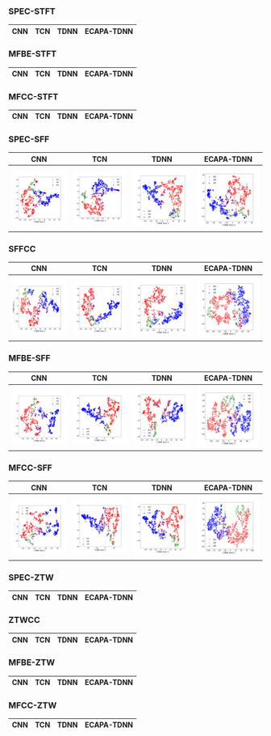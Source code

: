 ### SPEC-STFT
|CNN      | TCN      | TDNN      | ECAPA-TDNN      |
|------------|-------------|-------------|-------------|

### MFBE-STFT
|CNN      | TCN      | TDNN      | ECAPA-TDNN      |
|------------|-------------|-------------|-------------|
### MFCC-STFT
|CNN      | TCN      | TDNN      | ECAPA-TDNN      |
|------------|-------------|-------------|-------------|

### SPEC-SFF
|CNN      | TCN      | TDNN      | ECAPA-TDNN      |
|------------|-------------|-------------|-------------|
| <img src="https://github.com/r39ashmi/e2e_dialect/blob/main/resources/t-SNE_projections/SPEC-SFF/Fig1.png?raw=true" width="250"> | <img src="https://github.com/r39ashmi/e2e_dialect/blob/main/resources/t-SNE_projections/SPEC-SFF/Fig2.png?raw=true" width="250"> | <img src="https://github.com/r39ashmi/e2e_dialect/blob/main/resources/t-SNE_projections/SPEC-SFF/Fig3.png?raw=true" width="250"> | <img src="https://github.com/r39ashmi/e2e_dialect/blob/main/resources/t-SNE_projections/SPEC-SFF/Fig4.png?raw=true" width="250"> |

### SFFCC

|CNN      | TCN      | TDNN      | ECAPA-TDNN      |
|------------|-------------|-------------|-------------|
| <img src="https://github.com/r39ashmi/e2e_dialect/blob/main/resources/t-SNE_projections/SFFCC/Figure8a-1.png?raw=true" width="250"> | <img src="https://github.com/r39ashmi/e2e_dialect/blob/main/resources/t-SNE_projections/SFFCC/Figure8b-1.png?raw=true" width="250"> | <img src="https://github.com/r39ashmi/e2e_dialect/blob/main/resources/t-SNE_projections/SFFCC/Figure8c-1.png?raw=true" width="250"> | <img src="https://github.com/r39ashmi/e2e_dialect/blob/main/resources/t-SNE_projections/SFFCC/Figure8d-1.png?raw=true" width="250"> | 

### MFBE-SFF
|CNN      | TCN      | TDNN      | ECAPA-TDNN      |
|------------|-------------|-------------|-------------|
| <img src="https://github.com/r39ashmi/e2e_dialect/blob/main/resources/t-SNE_projections/MFBE-SFF/Fig1.png?raw=true" width="250"> | <img src="https://github.com/r39ashmi/e2e_dialect/blob/main/resources/t-SNE_projections/MFBE-SFF/Fig2.png?raw=true" width="250"> | <img src="https://github.com/r39ashmi/e2e_dialect/blob/main/resources/t-SNE_projections/MFBE-SFF/Fig3.png?raw=true" width="250"> | <img src="https://github.com/r39ashmi/e2e_dialect/blob/main/resources/t-SNE_projections/MFBE-SFF/Fig4.png?raw=true" width="250"> |



### MFCC-SFF
|CNN      | TCN      | TDNN      | ECAPA-TDNN      |
|------------|-------------|-------------|-------------|
| <img src="https://github.com/r39ashmi/e2e_dialect/blob/main/resources/t-SNE_projections/MFCC-SFF/Fig1.png?raw=true" width="250"> | <img src="https://github.com/r39ashmi/e2e_dialect/blob/main/resources/t-SNE_projections/MFCC-SFF/Fig2.png?raw=true" width="250"> | <img src="https://github.com/r39ashmi/e2e_dialect/blob/main/resources/t-SNE_projections/MFCC-SFF/Fig3.png?raw=true" width="250"> | <img src="https://github.com/r39ashmi/e2e_dialect/blob/main/resources/t-SNE_projections/MFCC-SFF/Fig4.png?raw=true" width="250"> |

### SPEC-ZTW
|CNN      | TCN      | TDNN      | ECAPA-TDNN      |
|------------|-------------|-------------|-------------|



### ZTWCC
|CNN      | TCN      | TDNN      | ECAPA-TDNN      |
|------------|-------------|-------------|-------------|

### MFBE-ZTW
|CNN      | TCN      | TDNN      | ECAPA-TDNN      |
|------------|-------------|-------------|-------------|


### MFCC-ZTW
|CNN      | TCN      | TDNN      | ECAPA-TDNN      |
|------------|-------------|-------------|-------------|

